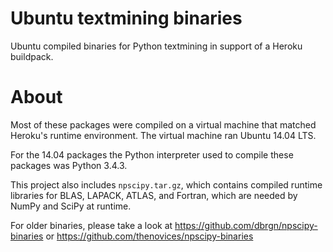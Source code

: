 # Ubuntu textmining binaries

Ubuntu compiled binaries for Python textmining in support of a Heroku buildpack.

# About

Most of these packages were compiled on a virtual machine that matched Heroku's
runtime environment. The virtual machine ran Ubuntu 14.04 LTS.

For the 14.04 packages the Python interpreter used to compile these packages was 
Python 3.4.3.

This project also includes `npscipy.tar.gz`, which contains compiled runtime
libraries for BLAS, LAPACK, ATLAS, and Fortran, which are needed by NumPy and
SciPy at runtime.

For older binaries, please take a look at https://github.com/dbrgn/npscipy-binaries
or https://github.com/thenovices/npscipy-binaries


